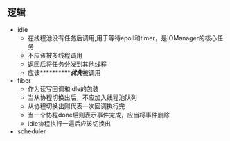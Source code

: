 ## 逻辑
+ idle
    + 在线程池没有任务后调用,用于等待epoll和timer，是IOManager的核心任务
    + 不应该被多线程调用
    + 返回后将任务分发到其他线程
    + 应该*************优先***被调用
+ fiber
    + 作为读写回调和idle的包装
    + 当从协程切换出后，不应加入线程池队列
    + 从协程切换出则代表一次回调执行完
    + 当一个协程done后则表示事件完成，应当将事件删除
    + idle协程执行一遍后应该切换出
+ scheduler
